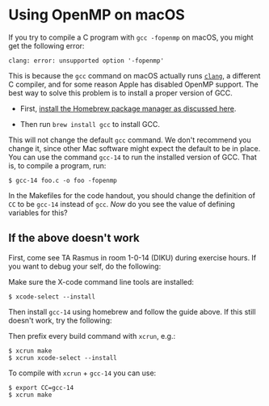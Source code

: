 # Using OpenMP on macOS

If you try to compile a C program with `gcc -fopenmp` on macOS, you might
get the following error:

```
clang: error: unsupported option '-fopenmp'
```

This is because the `gcc` command on macOS actually runs
[`clang`](https://clang.llvm.org/), a different C compiler, and for
some reason Apple has disabled OpenMP support.  The best way to solve
this problem is to install a proper version of GCC.

* First, [install the Homebrew package manager as discussed
  here](unix.md#homebrew).

* Then run `brew install gcc` to install GCC.

This will not change the default `gcc` command.  We don't recommend
you change it, since other Mac software might expect the default to be
in place.  You can use the command `gcc-14` to run the installed
version of GCC.  That is, to compile a
program, run:

```
$ gcc-14 foo.c -o foo -fopenmp
```

In the Makefiles for the code handout, you should change the
definition of `CC` to be `gcc-14` instead of `gcc`. *Now* do you see
the value of defining variables for this?

## If the above doesn't work

First, come see TA Rasmus in room 1-0-14 (DIKU) during exercise hours.
If you want to debug your self, do the following:

Make sure the X-code command line tools are installed:

```
$ xcode-select --install
```

Then install `gcc-14` using homebrew and follow the guide above. If this 
still doesn't work, try the following:

Then prefix every build command with `xcrun`, e.g.:

```
$ xcrun make
$ xcrun xcode-select --install
```

To compile with `xcrun` + `gcc-14` you can use:

```
$ export CC=gcc-14
$ xcrun make
```
